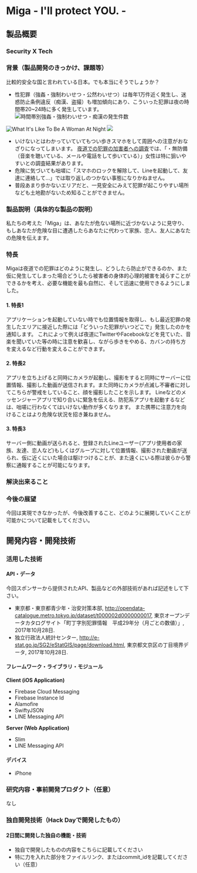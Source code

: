 # Miga - I'll protect YOU. -

## 製品概要
### Security X Tech 

### 背景（製品開発のきっかけ、課題等）
比較的安全な国と言われている日本。でも本当にそうでしょうか？

- 性犯罪（強姦・強制わいせつ・公然わいせつ）は毎年1万件近く発生し、迷惑防止条例違反（痴漢、盗撮）も増加傾向にあり、こういった犯罪は夜の時間帯20~24時に多く発生しています。
![時間帯別強姦・強制わいせつ・痴漢の発生件数](http://natural-friends.jp/thumb/blog/2015/security/security01/0128_007-1.gif)

![What It's Like To Be A Woman At Night](https://youtu.be/NGW9UjCTjY0)
![](https://i.ytimg.com/vi/NGW9UjCTjY0/maxresdefault.jpg)


- いけないとはわかっていていてもつい歩きスマホをして周囲への注意がおなざりになってしまいます。
[夜道での犯罪の加害者への調査](http://natural-friends.jp/dont-walk-alone/)では、「・無防備（音楽を聴いている、メールや電話をして歩いている）」女性は特に狙いやすいとの調査結果があります。
- 危険に気づいても咄嗟に「スマホのロックを解除して、Lineを起動して、友達に連絡して…」では取り返しのつかない事態になりかねません。
- 普段あまり歩かないエリアだと、一見安全にみえて犯罪が起こりやすい場所なども土地勘がないため知ることができません。


### 製品説明（具体的な製品の説明）
私たちの考えた「Miga」は、あなたが危ない場所に近づかないように見守り、
もしあなたが危険な目に遭遇したらあなたに代わって家族、恋人、友人にあなたの危険を伝えます。

### 特長
Migaは夜道での犯罪はどのように発生し、どうしたら防止ができるのか、また仮に発生してしまった場合どうしたら被害者の身体的心理的被害を減らすことができるかを考え、必要な機能を最も自然に、そして迅速に使用できるようにしました。

#### 1. 特長1
アプリケーションを起動していない時でも位置情報を取得し、もし最近犯罪の発生したエリアに接近した際には「どういった犯罪がいつどこで」発生したのかを通知します。
これによって例えば夜道にTwitterやFacebookなどを見ていた、音楽を聞いていた等の時に注意を歓喜し、ながら歩きをやめる、カバンの持ち方を変えるなど行動を変えることができます。

#### 2. 特長2
アプリを立ち上げると同時にカメラが起動し、撮影をすると同時にサーバーに位置情報、撮影した動画が送信されます。また同時にカメラが点滅し不審者に対してこちらが警戒をしていること、顔を撮影したことを示します。
Lineなどのメッセンジャーアプリで知り合いに緊急を伝える、防犯系アプリを起動するなどは、咄嗟に行わなくてはいけない動作が多くなります。
また携帯に注意力を向けることはより危険な状況を招き兼ねません。

#### 3. 特長3
サーバー側に動画が送られると、登録されたLineユーザー(アプリ使用者の家族、友達、恋人など)もしくはグループに対して位置情報、撮影された動画が送られ、仮に近くにいた場合は駆けつけることが、また遠くにいる際は彼らから警察に通報することが可能になります。

### 解決出来ること


### 今後の展望
今回は実現できなかったが、今後改善すること、どのように展開していくことが可能かについて記載をしてください。


## 開発内容・開発技術
### 活用した技術
#### API・データ
今回スポンサーから提供されたAPI、製品などの外部技術があれば記述をして下さい。

* 東京都・東京都青少年・治安対策本部, http://opendata-catalogue.metro.tokyo.jp/dataset/t000002d0000000017, 東京オープンデータカタログサイト「町丁字別犯罪情報　平成29年分（月ごとの数値）」, 2017年10月28日.
* 独立行政法人統計センター, http://e-stat.go.jp/SG2/eStatGIS/page/download.html, 東京都文京区の丁目境界データ, 2017年10月28日.

#### フレームワーク・ライブラリ・モジュール

**Client (iOS Application)**

* Firebase Cloud Messaging
* Firebase Instance Id
* Alamofire
* SwiftyJSON
* LINE Messaging API

**Server (Web Application)**

* Slim
* LINE Messaging API

#### デバイス
* iPhone

### 研究内容・事前開発プロダクト（任意）
なし

### 独自開発技術（Hack Dayで開発したもの）
#### 2日間に開発した独自の機能・技術
* 独自で開発したものの内容をこちらに記載してください
* 特に力を入れた部分をファイルリンク、またはcommit_idを記載してください（任意）
